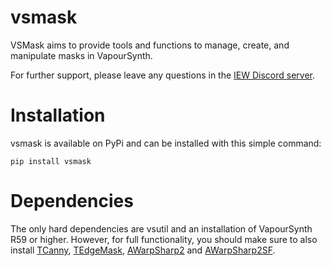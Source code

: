 # vsmask
VSMask aims to provide tools and functions to manage, create, and manipulate masks in VapourSynth.

For further support, please leave any questions in the [IEW Discord server](https://discord.gg/qxTxVJGtst).


# Installation
vsmask is available on PyPi and can be installed with this simple command:
```
pip install vsmask
```

# Dependencies 
The only hard dependencies are vsutil and an installation of VapourSynth R59 or higher.
However, for full functionality, you should make sure to also install [TCanny](https://github.com/HomeOfVapourSynthEvolution/VapourSynth-TCanny), [TEdgeMask](https://github.com/dubhater/vapoursynth-tedgemask), [AWarpSharp2](https://github.com/dubhater/vapoursynth-awarpsharp2) and [AWarpSharp2SF](https://github.com/IFeelBloated/warpsharp).
